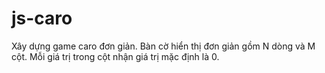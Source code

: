 # js-caro
Xây dựng game caro đơn giản. Bàn cờ hiển thị đơn giản gồm N dòng và M cột. Mỗi giá trị trong cột nhận giá trị mặc định là 0.  
